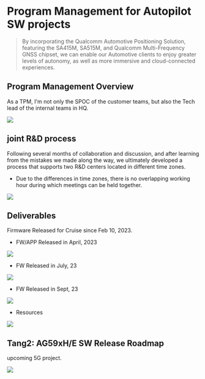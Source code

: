 # Program Management for Autopilot SW projects

>By incorporating the Qualcomm Automotive Positioning Solution, featuring the SA415M, SA515M, and Qualcomm Multi-Frequency GNSS chipset,
>we can enable our Automotive clients to enjoy greater levels of autonomy, as well as more immersive and cloud-connected experiences.
>


## Program Management Overview
As a TPM, I'm not only the SPOC of the customer teams, but also the Tech lead of the internal teams in HQ. <br>



 

<img src="https://github.com/hul08/hul08.github.io/assets/79688638/94b284aa-ccb7-4381-959e-b316d77e7509">

 

## joint R&D process


Following several months of collaboration and discussion, and after learning from the mistakes we made along the way, we ultimately developed a process that supports two R&D centers located in different time zones. <br>
- Due to the differences in time zones, there is no overlapping working hour during which meetings can be held together. <br>

 

 <img src="https://github.com/hul08/hul08.github.io/assets/79688638/47b06173-ab9c-40a4-b756-e575cd0e0d71">


## Deliverables
Firmware Released for Cruise since Feb 10, 2023. <br>
- FW/APP Released in April, 2023 <br>

<img src="https://github.com/hul08/hul08.github.io/assets/79688638/92ba07a3-c23d-4d1f-b40e-a3b7b3ea375b">

 

- FW Released in July, 23 <br>

<img src="https://github.com/hul08/hul08.github.io/assets/79688638/86c7c4f2-f5b8-46f6-8d42-072cff1bc5b0">

 

- FW Released in Sept, 23 <br>

<img src="https://github.com/hul08/hul08.github.io/assets/79688638/0253752f-27a4-4905-900f-b24a795b3a77">

 

- Resources <br>

<img src="https://github.com/hul08/hul08.github.io/assets/79688638/e2e24079-4a50-4d58-86e7-58b32da6596a">




## Tang2: AG59xH/E SW Release Roadmap
upcoming 5G project. <br>



<img src="https://github.com/hul08/hul08.github.io/assets/79688638/c0b09c8d-125e-49de-a5c1-f57002c0ae22">

 
<br>
